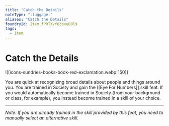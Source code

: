 ```yaml
---
title: "Catch the Details"
noteType: ":luggage:"
aliases: "Catch the Details"
foundryId: Item.fPRTXvY63ovuD8l9
tags:
  - Item
---
```


# Catch the Details
![[icons-sundries-books-book-red-exclamation.webp|150]]

You are quick at recognizing broad details about people and things around you. You are trained in Society and gain the [[Eye For Numbers]] skill feat. If you would automatically become trained in Society (from your background or class, for example), you instead become trained in a skill of your choice.

* * *

_Note: If you are already trained in the skill provided by this feat, you need to manually select an alternative skill._
